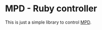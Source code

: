 MPD - Ruby controller
======================
This is just a simple library to control [MPD](http://mpd.wikia.com/wiki/Music_Player_Daemon_Wiki).
